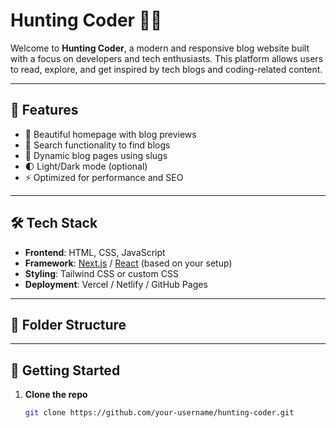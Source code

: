 # Hunting Coder 🧑‍💻

Welcome to **Hunting Coder**, a modern and responsive blog website built with a focus on developers and tech enthusiasts. This platform allows users to read, explore, and get inspired by tech blogs and coding-related content.

---

## 🚀 Features

- 📰 Beautiful homepage with blog previews
- 🔎 Search functionality to find blogs
- 📄 Dynamic blog pages using slugs
- 🌓 Light/Dark mode (optional)
- ⚡ Optimized for performance and SEO

---

## 🛠 Tech Stack

- **Frontend**: HTML, CSS, JavaScript
- **Framework**: [Next.js](https://nextjs.org/) / [React](https://react.dev/) (based on your setup)
- **Styling**: Tailwind CSS or custom CSS
- **Deployment**: Vercel / Netlify / GitHub Pages

---

## 📂 Folder Structure


---

## 🔧 Getting Started

1. **Clone the repo**
   ```bash
   git clone https://github.com/your-username/hunting-coder.git
